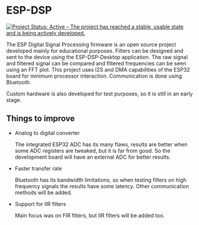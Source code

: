 # ESP-DSP
[![Project Status: Active – The project has reached a stable, usable state and is being actively developed.](https://www.repostatus.org/badges/latest/active.svg)](https://www.repostatus.org/#active)

The ESP Digital Signal Processing firmware is an open source project developed mainly for educational purposes. Filters can be designed and sent to the device using the ESP-DSP-Desktop application. The raw signal and filtered signal can be compared and filtered frequencies can be seen using an FFT plot. This project uses I2S and DMA capabilities of the ESP32 board for minimum processor interaction. Communication is done using Bluetooth.

Custom hardware is also developed for test purposes, so it is still in an early stage.

## Things to improve

- Analog to digital converter

  The integrated ESP32 ADC has its many flaws, results are better when some ADC registers are tweaked, but it is far from good. So the development board will have an external ADC for better results.

- Faster transfer rate
  
  Bluetooth has its bandwidth limitations, so when testing filters on high frequency signals the results have some latency. Other communication methods will be added.
  
- Support for IIR filters
 
  Main focus was on FIR filters, but IIR filters will be added too.



